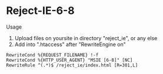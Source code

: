 # Reject-IE-6-8

Usage
1) Upload files on yoursite in directory "reject_ie", or any else
2) Add into ".htaccess" after "RewriteEngine on" 

~~~~~~~~~~~~~~~~~~~~~~~~~~~~~~~~~~~~~~~~~~~~~
RewriteCond %{REQUEST_FILENAME} !-f
RewriteCond %{HTTP_USER_AGENT} "MSIE [6-8]" [NC]
RewriteRule ^(.*)$ /reject_ie/index.html [R=301,L]
~~~~~~~~~~~~~~~~~~~~~~~~~~~~~~~~~~~~~~~~~~~~~
